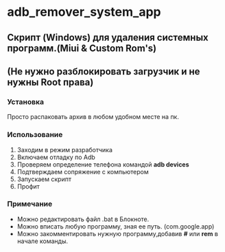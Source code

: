 # adb_remover_system_app

## Скрипт (Windows) для удаления системных программ.(Miui & Custom Rom's) 
## (Не нужно разблокировать загрузчик и не нужны Root права)

### Установка
Просто распаковать архив в любом удобном месте на пк.

### Использование

1. Заходим в режим разработчика 
2. Включаем отладку по Adb
3. Проверяем определение телефона командой **adb devices** 
4. Подтверждаем сопряжение c компьютером 
5. Запускаем скрипт 
6. Профит 

### Примечание

* Можно редактировать  файл .bat в Блокноте. 
* Можно вписать любую программу, зная ее путь. (com.google.app) 
* Можно закомментировать нужную программу,добавив **#** или **rem** в начале команды. 
